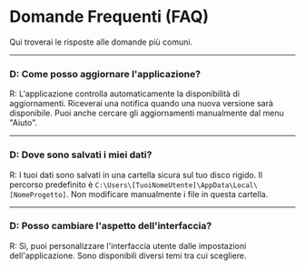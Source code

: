 # Domande Frequenti (FAQ)

Qui troverai le risposte alle domande più comuni.

---

### D: Come posso aggiornare l'applicazione?
R: L'applicazione controlla automaticamente la disponibilità di aggiornamenti. Riceverai una notifica quando una nuova versione sarà disponibile. Puoi anche cercare gli aggiornamenti manualmente dal menu "Aiuto".

---

### D: Dove sono salvati i miei dati?
R: I tuoi dati sono salvati in una cartella sicura sul tuo disco rigido. Il percorso predefinito è `C:\Users\[TuoiNomeUtente]\AppData\Local\[NomeProgetto]`. Non modificare manualmente i file in questa cartella.

---

### D: Posso cambiare l'aspetto dell'interfaccia?
R: Sì, puoi personalizzare l'interfaccia utente dalle impostazioni dell'applicazione. Sono disponibili diversi temi tra cui scegliere.